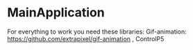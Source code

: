 # MainApplication

For everything to work you need these libraries:
Gif-animation: https://github.com/extrapixel/gif-animation ,
ControlP5
